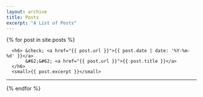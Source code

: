 ```yaml
---
layout: archive
title: Posts
excerpt: "A List of Posts"
---
```


	
  {% for post in site.posts %}
<p align="left">


      <h6> &check; <a href="{{ post.url }}">{{ post.date | date: '%Y-%m-%d' }}</a> 
           &#62;&#62; <a href="{{ post.url }}">{{ post.title }}</a> 
      </h6>
      <small>{{ post.excerpt }}</small>

</p>
<hr>
  {% endfor %}


